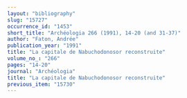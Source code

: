 ```yaml
---
layout: "bibliography"
slug: "15727"
occurrence_id: "1453"
short_title: "Archéologia 266 (1991), 14-20 (and 31-37)"
author: "Faton, Andrée"
publication_year: "1991"
title: "La capitale de Nabuchodonosor reconstruite"
volume_no_: "266"
pages: "14-20"
journal: "Archéologia"
title: "La capitale de Nabuchodonosor reconstruite"
previous_item: "15730"
---
```

